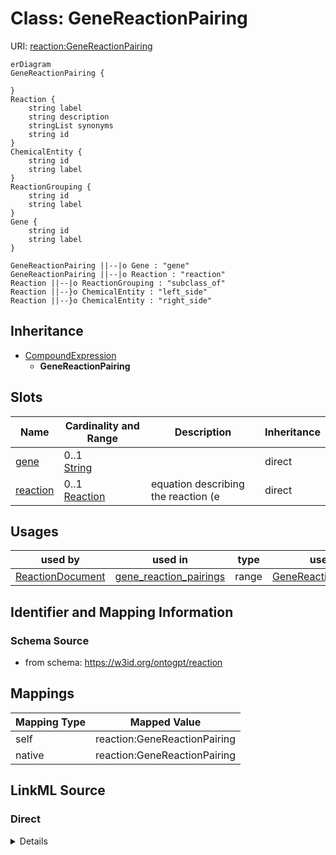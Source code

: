 # Class: GeneReactionPairing



URI: [reaction:GeneReactionPairing](http://w3id.org/ontogpt/reaction/GeneReactionPairing)


```mermaid
erDiagram
GeneReactionPairing {

}
Reaction {
    string label  
    string description  
    stringList synonyms  
    string id  
}
ChemicalEntity {
    string id  
    string label  
}
ReactionGrouping {
    string id  
    string label  
}
Gene {
    string id  
    string label  
}

GeneReactionPairing ||--|o Gene : "gene"
GeneReactionPairing ||--|o Reaction : "reaction"
Reaction ||--|o ReactionGrouping : "subclass_of"
Reaction ||--}o ChemicalEntity : "left_side"
Reaction ||--}o ChemicalEntity : "right_side"

```




## Inheritance
* [CompoundExpression](CompoundExpression.md)
    * **GeneReactionPairing**



## Slots

| Name | Cardinality and Range | Description | Inheritance |
| ---  | --- | --- | --- |
| [gene](gene.md) | 0..1 <br/> [String](String.md) |  | direct |
| [reaction](reaction.md) | 0..1 <br/> [Reaction](Reaction.md) | equation describing the reaction (e | direct |





## Usages

| used by | used in | type | used |
| ---  | --- | --- | --- |
| [ReactionDocument](ReactionDocument.md) | [gene_reaction_pairings](gene_reaction_pairings.md) | range | [GeneReactionPairing](GeneReactionPairing.md) |






## Identifier and Mapping Information







### Schema Source


* from schema: https://w3id.org/ontogpt/reaction





## Mappings

| Mapping Type | Mapped Value |
| ---  | ---  |
| self | reaction:GeneReactionPairing |
| native | reaction:GeneReactionPairing |





## LinkML Source

<!-- TODO: investigate https://stackoverflow.com/questions/37606292/how-to-create-tabbed-code-blocks-in-mkdocs-or-sphinx -->

### Direct

<details>
```yaml
name: GeneReactionPairing
from_schema: https://w3id.org/ontogpt/reaction
rank: 1000
is_a: CompoundExpression
attributes:
  gene:
    name: gene
    description: name of the gene that catalyzes the reaction
    from_schema: https://w3id.org/ontogpt/reaction
    range: Gene
  reaction:
    name: reaction
    description: equation describing the reaction (e.g. A+B = C+D) catalyzed by the
      gene
    from_schema: https://w3id.org/ontogpt/reaction
    rank: 1000
    range: Reaction

```
</details>

### Induced

<details>
```yaml
name: GeneReactionPairing
from_schema: https://w3id.org/ontogpt/reaction
rank: 1000
is_a: CompoundExpression
attributes:
  gene:
    name: gene
    description: name of the gene that catalyzes the reaction
    from_schema: https://w3id.org/ontogpt/reaction
    alias: gene
    owner: GeneReactionPairing
    domain_of:
    - GeneToReaction
    - GeneReactionPairing
    range: Gene
  reaction:
    name: reaction
    description: equation describing the reaction (e.g. A+B = C+D) catalyzed by the
      gene
    from_schema: https://w3id.org/ontogpt/reaction
    rank: 1000
    alias: reaction
    owner: GeneReactionPairing
    domain_of:
    - GeneReactionPairing
    range: Reaction

```
</details>